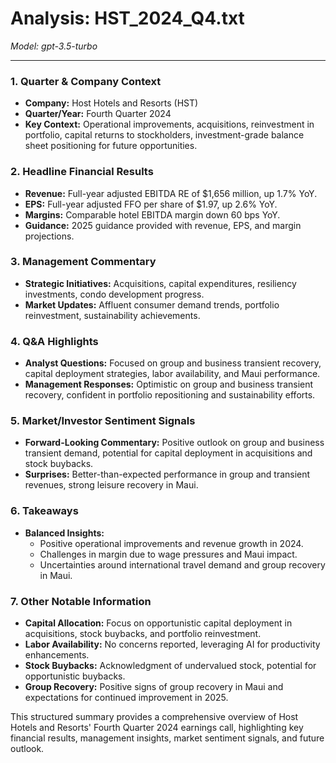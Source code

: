 # Analysis: HST_2024_Q4.txt

*Model: gpt-3.5-turbo*

---

### 1. Quarter & Company Context
- **Company:** Host Hotels and Resorts (HST)
- **Quarter/Year:** Fourth Quarter 2024
- **Key Context:** Operational improvements, acquisitions, reinvestment in portfolio, capital returns to stockholders, investment-grade balance sheet positioning for future opportunities.

### 2. Headline Financial Results
- **Revenue:** Full-year adjusted EBITDA RE of $1,656 million, up 1.7% YoY.
- **EPS:** Full-year adjusted FFO per share of $1.97, up 2.6% YoY.
- **Margins:** Comparable hotel EBITDA margin down 60 bps YoY.
- **Guidance:** 2025 guidance provided with revenue, EPS, and margin projections.

### 3. Management Commentary
- **Strategic Initiatives:** Acquisitions, capital expenditures, resiliency investments, condo development progress.
- **Market Updates:** Affluent consumer demand trends, portfolio reinvestment, sustainability achievements.

### 4. Q&A Highlights
- **Analyst Questions:** Focused on group and business transient recovery, capital deployment strategies, labor availability, and Maui performance.
- **Management Responses:** Optimistic on group and business transient recovery, confident in portfolio repositioning and sustainability efforts.

### 5. Market/Investor Sentiment Signals
- **Forward-Looking Commentary:** Positive outlook on group and business transient demand, potential for capital deployment in acquisitions and stock buybacks.
- **Surprises:** Better-than-expected performance in group and transient revenues, strong leisure recovery in Maui.

### 6. Takeaways
- **Balanced Insights:**
  - Positive operational improvements and revenue growth in 2024.
  - Challenges in margin due to wage pressures and Maui impact.
  - Uncertainties around international travel demand and group recovery in Maui.

### 7. Other Notable Information
- **Capital Allocation:** Focus on opportunistic capital deployment in acquisitions, stock buybacks, and portfolio reinvestment.
- **Labor Availability:** No concerns reported, leveraging AI for productivity enhancements.
- **Stock Buybacks:** Acknowledgment of undervalued stock, potential for opportunistic buybacks.
- **Group Recovery:** Positive signs of group recovery in Maui and expectations for continued improvement in 2025.

This structured summary provides a comprehensive overview of Host Hotels and Resorts' Fourth Quarter 2024 earnings call, highlighting key financial results, management insights, market sentiment signals, and future outlook.